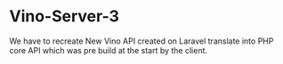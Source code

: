 # Vino-Server-3
We have to recreate New Vino API created on Laravel translate into PHP core API which was pre build at the start by the client.

